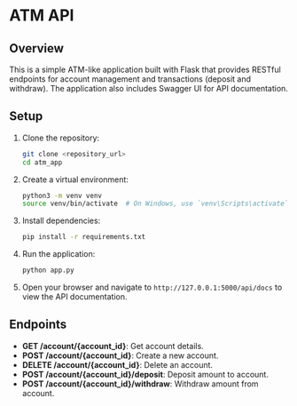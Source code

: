 # ATM API

## Overview
This is a simple ATM-like application built with Flask that provides RESTful endpoints for account management and transactions (deposit and withdraw). The application also includes Swagger UI for API documentation.

## Setup

1. Clone the repository:
    ```bash
    git clone <repository_url>
    cd atm_app
    ```

2. Create a virtual environment:
    ```bash
    python3 -m venv venv
    source venv/bin/activate  # On Windows, use `venv\Scripts\activate`
    ```

3. Install dependencies:
    ```bash
    pip install -r requirements.txt
    ```

4. Run the application:
    ```bash
    python app.py
    ```

5. Open your browser and navigate to `http://127.0.0.1:5000/api/docs` to view the API documentation.

## Endpoints

- **GET /account/{account_id}**: Get account details.
- **POST /account/{account_id}**: Create a new account.
- **DELETE /account/{account_id}**: Delete an account.
- **POST /account/{account_id}/deposit**: Deposit amount to account.
- **POST /account/{account_id}/withdraw**: Withdraw amount from account.
